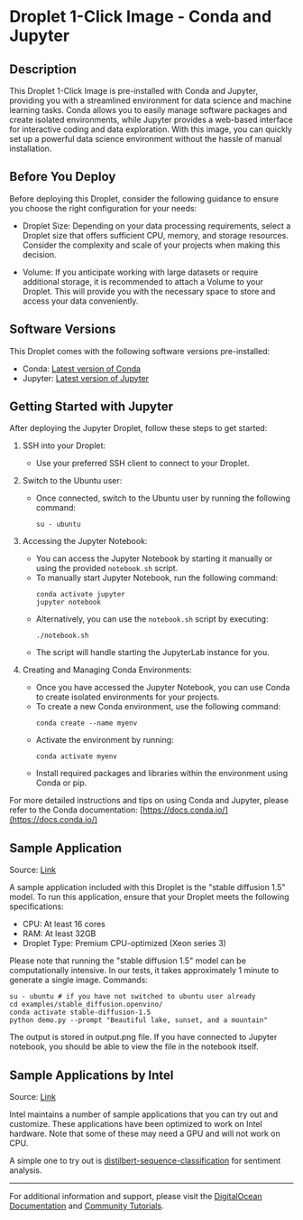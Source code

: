 # Droplet 1-Click Image - Conda and Jupyter

## Description

This Droplet 1-Click Image is pre-installed with Conda and Jupyter, providing you with a streamlined environment for data science and machine learning tasks. Conda allows you to easily manage software packages and create isolated environments, while Jupyter provides a web-based interface for interactive coding and data exploration. With this image, you can quickly set up a powerful data science environment without the hassle of manual installation.

## Before You Deploy

Before deploying this Droplet, consider the following guidance to ensure you choose the right configuration for your needs:

- Droplet Size: Depending on your data processing requirements, select a Droplet size that offers sufficient CPU, memory, and storage resources. Consider the complexity and scale of your projects when making this decision.

- Volume: If you anticipate working with large datasets or require additional storage, it is recommended to attach a Volume to your Droplet. This will provide you with the necessary space to store and access your data conveniently.

## Software Versions

This Droplet comes with the following software versions pre-installed:

- Conda: [Latest version of Conda](https://docs.conda.io/)
- Jupyter: [Latest version of Jupyter](https://jupyter.org/)

## Getting Started with Jupyter

After deploying the Jupyter Droplet, follow these steps to get started:

1. SSH into your Droplet:
   - Use your preferred SSH client to connect to your Droplet.

2. Switch to the Ubuntu user:
   - Once connected, switch to the Ubuntu user by running the following command:
     ```
     su - ubuntu
     ```

3. Accessing the Jupyter Notebook:
   - You can access the Jupyter Notebook by starting it manually or using the provided `notebook.sh` script.
   - To manually start Jupyter Notebook, run the following command:
     ```
     conda activate jupyter
     jupyter notebook
     ```
   - Alternatively, you can use the `notebook.sh` script by executing:
     ```
     ./notebook.sh
     ```
   - The script will handle starting the JupyterLab instance for you.

4. Creating and Managing Conda Environments:
   - Once you have accessed the Jupyter Notebook, you can use Conda to create isolated environments for your projects.
   - To create a new Conda environment, use the following command:
     ```
     conda create --name myenv
     ```
   - Activate the environment by running:
     ```
     conda activate myenv
     ```
   - Install required packages and libraries within the environment using Conda or pip.

For more detailed instructions and tips on using Conda and Jupyter, please refer to the Conda documentation: [https://docs.conda.io/](https://docs.conda.io/)

## Sample Application

Source: [Link](https://github.com/bes-dev/stable_diffusion.openvino)

A sample application included with this Droplet is the "stable diffusion 1.5" model. To run this application, ensure that your Droplet meets the following specifications:

- CPU: At least 16 cores
- RAM: At least 32GB
- Droplet Type: Premium CPU-optimized (Xeon series 3)

Please note that running the "stable diffusion 1.5" model can be computationally intensive. In our tests, it takes approximately 1 minute to generate a single image. Commands:

```
su - ubuntu # if you have not switched to ubuntu user already
cd examples/stable_diffusion.openvino/
conda activate stable-diffusion-1.5
python demo.py --prompt "Beautiful lake, sunset, and a mountain"
```

The output is stored in output.png file. If you have connected to Jupyter notebook, you should be able to view the file in the notebook itself.

## Sample Applications by Intel

Source: [Link](https://github.com/openvinotoolkit/openvino_notebooks.git)

Intel maintains a number of sample applications that you can try out and customize. These applications have been optimized to work on Intel hardware. Note that some of these may need a GPU and will not work on CPU.

A simple one to try out is [distilbert-sequence-classification](https://github.com/openvinotoolkit/openvino_notebooks/tree/main/notebooks/229-distilbert-sequence-classification) for sentiment analysis.

---

For additional information and support, please visit the [DigitalOcean Documentation](https://www.digitalocean.com/docs/) and [Community Tutorials](https://www.digitalocean.com/community/tutorials/).
